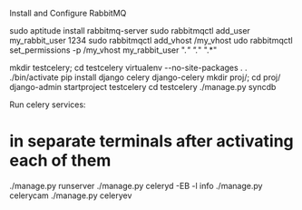Install and Configure RabbitMQ

sudo aptitude install rabbitmq-server
sudo rabbitmqctl add_user my_rabbit_user 1234
sudo rabbitmqctl add_vhost /my_vhost
udo rabbitmqctl set_permissions -p /my_vhost my_rabbit_user ".*" ".*" ".*"


mkdir testcelery; cd testcelery
virtualenv --no-site-packages .
. ./bin/activate 
pip install django celery django-celery
mkdir proj/; cd proj/
django-admin startproject testcelery 
cd testcelery
./manage.py syncdb 


Run celery services:  
# in separate terminals after activating each of them
./manage.py runserver
./manage.py celeryd -EB -l info 
./manage.py celerycam 
./manage.py celeryev 
